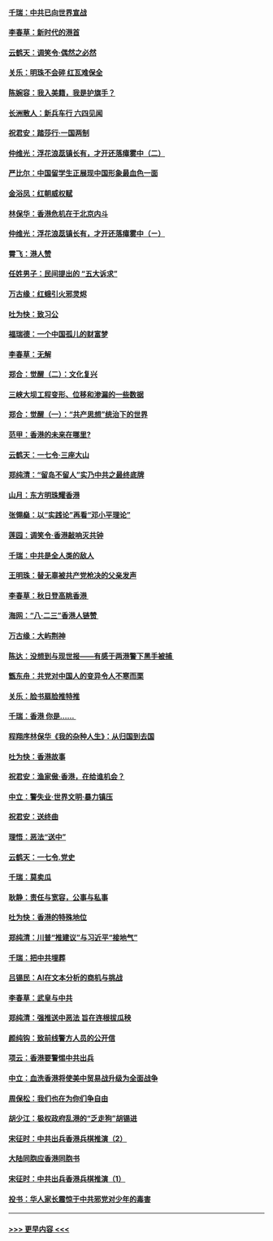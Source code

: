 #### [千瑞：中共已向世界宣战](../pages/nsc993/n11490123.md?t=08311744) 
#### [李春草：新时代的港首](../pages/nsc993/n11489864.md?t=08311744) 
#### [云鹤天：调笑令·偶然之必然](../pages/nsc993/n11489701.md?t=08311744) 
#### [关乐：明珠不会碎 红瓦难保全](../pages/nsc993/n11489647.md?t=08311744) 
#### [陈婉容：我入美籍，我是护旗手？](../pages/nsc993/n11487908.md?t=08311744) 
#### [长洲散人：新兵车行 六四见闻](../pages/nsc993/n11487729.md?t=08311744) 
#### [祝君安：踏莎行‧一国两制](../pages/nsc993/n11487699.md?t=08311744) 
#### [仲维光：浮花浪蕊镇长有，才开还落瘴雾中（二）](../pages/nsc993/n11483286.md?t=08311744) 
#### [严比尔：中国留学生正展现中国形象最血色一面](../pages/nsc993/n11485145.md?t=08311744) 
#### [金浴凤：红朝威权赋](../pages/nsc993/n11485191.md?t=08311744) 
#### [林保华：香港危机在于北京内斗](../pages/nsc993/n11484593.md?t=08311744) 
#### [仲维光：浮花浪蕊镇长有，才开还落瘴雾中（ㄧ）](../pages/nsc993/n11483259.md?t=08311744) 
#### [霄飞：港人赞](../pages/nsc993/n11482957.md?t=08311744) 
#### [任姓男子：民间提出的 “五大诉求”](../pages/nsc993/n11482897.md?t=08311744) 
#### [万古缘：红蛾引火邪灵烬](../pages/nsc993/n11482886.md?t=08311744) 
#### [吐为快：致习公](../pages/nsc993/n11482867.md?t=08311744) 
#### [福瑞德：一个中国孤儿的财富梦](../pages/nsc993/n11482817.md?t=08311744) 
#### [李春草：无解](../pages/nsc993/n11482791.md?t=08311744) 
#### [郑合：觉醒（二）：文化复兴](../pages/nsc993/n11478025.md?t=08311744) 
#### [三峡大坝工程变形、位移和渗漏的一些数据](../pages/nsc993/n11478232.md?t=08311744) 
#### [郑合：觉醒（一）：“共产思想”统治下的世界](../pages/nsc993/n11477663.md?t=08311744) 
#### [范甲：香港的未来在哪里?](../pages/nsc993/n11477249.md?t=08311744) 
#### [云鹤天：一七令·三座大山](../pages/nsc993/n11477192.md?t=08311744) 
#### [郑纯清：“留岛不留人”实乃中共之最终底牌](../pages/nsc993/n11476160.md?t=08311744) 
#### [山月：东方明珠耀香港](../pages/nsc993/n11476077.md?t=08311744) 
#### [张翎燊：以“实践论”再看“邓小平理论”](../pages/nsc993/n11475733.md?t=08311744) 
#### [莲园：调笑令‧香港敲响灭共钟](../pages/nsc993/n11475723.md?t=08311744) 
#### [千瑞：中共是全人类的敌人](../pages/nsc993/n11475329.md?t=08311744) 
#### [王明珠：替无辜被共产党枪决的父亲发声](../pages/nsc993/n11474570.md?t=08311744) 
#### [李春草：秋日登高眺香港 ](../pages/nsc993/n11474491.md?t=08311744) 
#### [海网：“八·二三”香港人链赞 ](../pages/nsc993/n11474538.md?t=08311744) 
#### [万古缘：大屿荆神](../pages/nsc993/n11474401.md?t=08311744) 
#### [陈达：没想到与现世报——有感于两港警下黑手被捕 ](../pages/nsc993/n11472557.md?t=08311744) 
#### [甑东舟：共党对中国人的变异令人不寒而栗](../pages/nsc993/n11472496.md?t=08311744) 
#### [关乐：脸书扇脸推特推](../pages/nsc993/n11472488.md?t=08311744) 
#### [千瑞：香港  你是…… ](../pages/nsc993/n11472459.md?t=08311744) 
#### [程翔序林保华《我的杂种人生》：从归国到去国](../pages/nsc993/n11472369.md?t=08311744) 
#### [吐为快：香港故事](../pages/nsc993/n11471931.md?t=08311744) 
#### [祝君安：渔家傲‧香港，在给谁机会？](../pages/nsc993/n11469718.md?t=08311744) 
#### [中立：警失业‧世界文明‧暴力镇压](../pages/nsc993/n11467566.md?t=08311744) 
#### [祝君安：送终曲](../pages/nsc993/n11467546.md?t=08311744) 
#### [理悟：恶法“送中”](../pages/nsc993/n11467290.md?t=08311744) 
#### [云鹤天：一七令.党史](../pages/nsc993/n11464122.md?t=08311744) 
#### [千瑞：莫卖瓜](../pages/nsc993/n11463014.md?t=08311744) 
#### [耿静：责任与宽容，公事与私事](../pages/nsc993/n11462810.md?t=08311744) 
#### [吐为快：香港的特殊地位](../pages/nsc993/n11462562.md?t=08311744) 
#### [郑纯清：川普“推建议”与习近平“接地气”](../pages/nsc993/n11461683.md?t=08311744) 
#### [千瑞：把中共埋葬](../pages/nsc993/n11461658.md?t=08311744) 
#### [吕锡民：AI在文本分析的商机与挑战](../pages/nsc993/n11460607.md?t=08311744) 
#### [李春草：武皇与中共](../pages/nsc993/n11460589.md?t=08311744) 
#### [郑纯清：强推送中恶法 旨在连根拔瓜秧](../pages/nsc993/n11460526.md?t=08311744) 
#### [颜纯钩：致前线警方人员的公开信](../pages/nsc993/n11459564.md?t=08311744) 
#### [项云：香港要警惕中共出兵](../pages/nsc993/n11459530.md?t=08311744) 
#### [中立：血洗香港将使美中贸易战升级为全面战争](../pages/nsc993/n11459717.md?t=08311744) 
#### [周保松：我们也在为你们争自由](../pages/nsc993/n11459087.md?t=08311744) 
#### [胡少江：极权政府乱港的“乏走狗”胡锡进](../pages/nsc993/n11459051.md?t=08311744) 
#### [宋征时：中共出兵香港兵棋推演（2）](../pages/nsc993/n11458306.md?t=08311744) 
#### [大陆同胞应香港同胞书](../pages/nsc993/n11457241.md?t=08311744) 
#### [宋征时：中共出兵香港兵棋推演（1）](../pages/nsc993/n11455979.md?t=08311744) 
#### [投书：华人家长震惊于中共邪党对少年的毒害](../pages/nsc993/n11454664.md?t=08311744) 

----
#### [ >>> 更早内容 <<< ](../indexes/nsc993-earlier.md)
